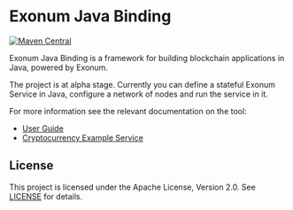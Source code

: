 # Exonum Java Binding

[![Maven Central](https://img.shields.io/maven-central/v/com.exonum.binding/exonum-java-binding-core.svg)](https://mvnrepository.com/artifact/com.exonum.binding/exonum-java-binding-core/latest)

Exonum Java Binding is a framework for building blockchain applications in Java, 
powered by Exonum.

The project is at alpha stage. Currently you can define a stateful Exonum Service 
in Java, configure a network of nodes and run the service in it.

For more information see the relevant documentation on the tool:
  - [User Guide](https://exonum.com/doc/version/latest/get-started/java-binding/)
  - [Cryptocurrency Example Service](exonum-java-binding-cryptocurrency-demo)

## License
This project is licensed under the Apache License, Version 2.0.
See [LICENSE](../LICENSE) for details.
